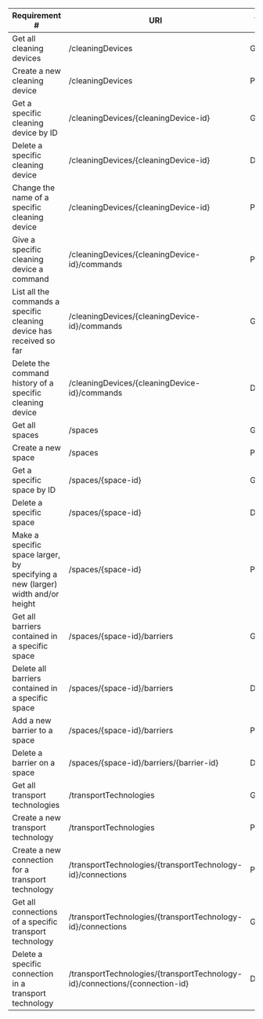 |Requirement # | URI | VERB |
|---|---|---|
| Get all cleaning devices | /cleaningDevices | GET |
| Create a new cleaning device | /cleaningDevices | POST |
| Get a specific cleaning device by ID | /cleaningDevices/{cleaningDevice-id} | GET |
| Delete a specific cleaning device | /cleaningDevices/{cleaningDevice-id} | DELETE |
| Change the name of a specific cleaning device  | /cleaningDevices/{cleaningDevice-id} | PATCH |
| Give a specific cleaning device a command | /cleaningDevices/{cleaningDevice-id}/commands | POST |
| List all the commands a specific cleaning device has received so far | /cleaningDevices/{cleaningDevice-id}/commands | GET |
| Delete the command history of a specific cleaning device | /cleaningDevices/{cleaningDevice-id}/commands | DELETE |
| Get all spaces | /spaces | GET |
| Create a new space | /spaces | POST |
| Get a specific space by ID | /spaces/{space-id} | GET |
| Delete a specific space | /spaces/{space-id} | DELETE |
| Make a specific space larger, by specifying a new (larger) width and/or height | /spaces/{space-id} | PATCH |
| Get all barriers contained in a specific space | /spaces/{space-id}/barriers | GET |
| Delete all barriers contained in a specific space | /spaces/{space-id}/barriers | DELETE |
| Add a new barrier to a space | /spaces/{space-id}/barriers | POST |
| Delete a barrier on a space | /spaces/{space-id}/barriers/{barrier-id} | DELETE |
| Get all transport technologies | /transportTechnologies | GET |
| Create a new transport technology | /transportTechnologies | POST |
| Create a new connection for a transport technology | /transportTechnologies/{transportTechnology-id}/connections | POST |
| Get all connections of a specific transport technology | /transportTechnologies/{transportTechnology-id}/connections | GET |
| Delete a specific connection in a transport technology | /transportTechnologies/{transportTechnology-id}/connections/{connection-id} | DELETE |